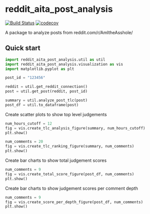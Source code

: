 # reddit_aita_post_analysis

[![Build Status](https://github.com/stevenaleung/reddit_aita_post_analysis/actions/workflows/ci.yml/badge.svg?branch=main)](https://github.com/stevenaleung/reddit_aita_post_analysis/actions/workflows/ci.yml?query=branch%3Amain)
[![codecov](https://codecov.io/gh/stevenaleung/reddit_aita_post_analysis/branch/main/graph/badge.svg?token=36E0JH5GYV)](https://codecov.io/gh/stevenaleung/reddit_aita_post_analysis)


A package to analyze posts from reddit.com/r/AmItheAsshole/

## Quick start

```python
import reddit_aita_post_analysis.util as util
import reddit_aita_post_analysis.visualization as vis
import matplotlib.pyplot as plt

post_id = "123456"

reddit = util.get_reddit_connection()
post = util.get_post(reddit, post_id)

summary = util.analyze_post_tlc(post)
post_df = util.to_dataframe(post)
```

Create scatter plots to show top level judgements 
```python
num_hours_cutoff = 12
fig = vis.create_tlc_analysis_figure(summary, num_hours_cutoff)
plt.show()

num_comments = 20
fig = vis.create_tlc_ranking_figure(summary, num_comments)
plt.show()
```

Create bar charts to show total judgement scores
```python
num_comments = 9
fig = vis.create_total_score_figure(post_df, num_comments)
plt.show()
```

Create bar charts to show judgement scores per comment depth
```python
num_comments = 9
fig = vis.create_score_per_depth_figure(post_df, num_comments)
plt.show()
```
